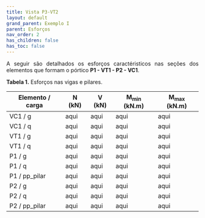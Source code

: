 ```yaml
---
title: Vista P3-VT2
layout: default
grand_parent: Exemplo I
parent: Esforços
nav_order: 2
has_children: false
has_toc: false
---
```


<!--Don't delete this script-->
<script src = "https://polyfill.io/v3/polyfill.min.js?features=es6"></script>
<script id = "MathJax-script" async src="https://cdn.jsdelivr.net/npm/mathjax@3/es5/tex-mml-chtml.js"></script>
<!--Don't delete this script-->

<p align = "justify">
A seguir são detalhados os esforços caractéristicos nas seções dos elementos que formam o pórtico <b>P1 - VT1 - P2 - VC1</b>.
</p>

<p align = "justify" id = "tab1"><b>Tabela 1.</b> Esforços nas vigas e pilares.</p>

<table style = "width:100%">
  <thead>
    <tr>
      <th>Elemento  / carga</th>
      <th>N (kN)</th>
      <th>V (kN)</th>
      <th>M<sub>min</sub> (kN.m)</th>
      <th>M<sub>max</sub> (kN.m)</th>
    </tr>
  </thead>
  <tbody>
    <tr>
      <td>VC1 / g</td>
      <td>aqui</td>
      <td>aqui</td>
      <td>aqui</td>
      <td>aqui</td>
    </tr>
    <tr>
      <td>VC1 / q</td>
      <td>aqui</td>
      <td>aqui</td>
      <td>aqui</td>
      <td>aqui</td>
    </tr>
    <tr>
      <td>VT1 / g</td>
      <td>aqui</td>
      <td>aqui</td>
      <td>aqui</td>
      <td>aqui</td>
    </tr>
    <tr>
      <td>VT1 / q</td>
      <td>aqui</td>
      <td>aqui</td>
      <td>aqui</td>
      <td>aqui</td>
    </tr>
    <tr>
      <td>P1 / g</td>
      <td>aqui</td>
      <td>aqui</td>
      <td>aqui</td>
      <td>aqui</td>
    </tr>
    <tr>
      <td>P1 / q</td>
      <td>aqui</td>
      <td>aqui</td>
      <td>aqui</td>
      <td>aqui</td>
    </tr>
    <tr>
      <td>P1 / pp_pilar</td>
      <td>aqui</td>
      <td>aqui</td>
      <td>aqui</td>
      <td>aqui</td>
    </tr>
    <tr>
      <td>P2 / g</td>
      <td>aqui</td>
      <td>aqui</td>
      <td>aqui</td>
      <td>aqui</td>
    </tr>
    <tr>
      <td>P2 / q</td>
      <td>aqui</td>
      <td>aqui</td>
      <td>aqui</td>
      <td>aqui</td>
    </tr>
    <tr>
      <td>P2 / pp_pilar</td>
      <td>aqui</td>
      <td>aqui</td>
      <td>aqui</td>
      <td>aqui</td>
    </tr>
  </tbody>
</table>
